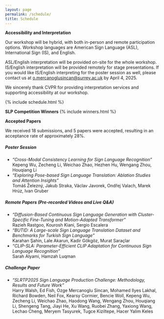 ```yaml
---
layout: page
permalink: /schedule/
title: Schedule
---
```


**Accessibility and Interpretation**

Our workshop will be hybrid, with both in-person and remote participation options. Workshop languages are American Sign Language (ASL), International Sign (IS), and English.

ASL/English interpretation will be provided on-site for the whole workshop. IS/English interpretation will be provided remotely for stage presentations. If you would like IS/English interpreting for the poster session as well, please contact us at [o.mercanoglusincan@surrey.ac.uk](mailto:o.mercanoglusincan@surrey.ac.uk) by April 4, 2025.

We sincerely thank CVPR for providing interpretation services and supporting accessibility at our workshop.

{% include schedule.html %}

**SLP Competition Winners**
{% include winners.html %}

**Accepted Papers**

We received 18 submissions, and 5 papers were accepted, resulting in an acceptance rate of approximately 28%.

<h5>Poster Session</h5>
<ul>
  <li><em>“Cross-Modal Consistency Learning for Sign Language Recognition”</em><br> Kepeng Wu, Zecheng Li, Weichao Zhao, Hezhen Hu, Wengang Zhou, Houqiang Li</li>
  <li><em>“Exploring Pose-based Sign Language Translation: Ablation Studies and Attention Insights”</em><br>Tomáš Železný, Jakub Straka, Václav Javorek, Ondřej Valach, Marek Hrúz, Ivan Gruber</li>
</ul>

<h5>Remote Papers (Pre-recorded Videos and Live Q&A)</h5>
<ul>
  <li><em>“Diffusion-Based Continuous Sign Language Generation with Cluster-Specific Fine-Tuning and Motion-Adapted Transformer”</em><br>Razieh Rastgoo, Kourosh Kiani, Sergio Escalera </li>
  <li><em>“BUTID: A Large-scale Sign Language Translation Dataset and Benchmarks for Turkish Sign Language”</em><br>Karahan Şahin, Lale Akarun, Kadir Gökgöz, Murat Saraçlar </li>
  <li><em>“CLIP-SLA: Parameter-Efficient CLIP Adaptation for Continuous Sign Language Recognition”</em><br>Sarah Alyami, Hamzah Luqman </li>
</ul>

<h5>Challenge Paper</h5>
<ul>
  <li><em>“SLRTP2025 Sign Language Production Challenge: Methodology, Results and Future Work”</em><br> Harry Walsh, Ed Fish, Ozge Mercanoglu Sincan, Mohamed Ilyes Lakhal, Richard Bowden, Neil Fox, Kearsy Cormier, Bencie Woll, Kepeng Wu, Zecheng Li, Weichao Zhao, Haodong Wang, Wengang Zhou, Houqiang Li, Shengeng Tang, Jiayi He, Xu Wang, Ruobei Zhang, Yaxiong Wang, Lechao Cheng, Meryem Tasyurek, Tugce Kiziltepe, Hacer Yalim Keles</li>
</ul>
